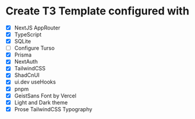 # Create T3 Template configured with 

- [x] NextJS AppRouter
- [x] TypeScript
- [x] SQLite 
- [ ] Configure Turso
- [x] Prisma 
- [x] NextAuth 
- [x] TailwindCSS
- [x] ShadCnUI
- [x] ui.dev useHooks
- [x] pnpm
- [x] GeistSans Font by Vercel
- [x] Light and Dark theme
- [x] Prose TailwindCSS Typography
